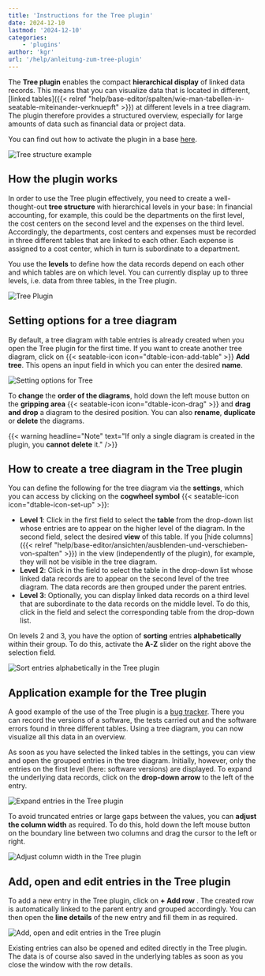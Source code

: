 ```yaml
---
title: 'Instructions for the Tree plugin'
date: 2024-12-10
lastmod: '2024-12-10'
categories:
    - 'plugins'
author: 'kgr'
url: '/help/anleitung-zum-tree-plugin'
---
```


The **Tree plugin** enables the compact **hierarchical display** of linked data records. This means that you can visualize data that is located in different, [linked tables]({{< relref "help/base-editor/spalten/wie-man-tabellen-in-seatable-miteinander-verknuepft" >}}) at different levels in a tree diagram. The plugin therefore provides a structured overview, especially for large amounts of data such as financial data or project data.

You can find out how to activate the plugin in a base [here](https://seatable.io/en/docs/plugins/aktivieren-eines-plugins-in-einer-base/).

![Tree structure example](images/Tree-plugin-for-software-testing.png)

## How the plugin works

In order to use the Tree plugin effectively, you need to create a well-thought-out **tree structure** with hierarchical levels in your base: In financial accounting, for example, this could be the departments on the first level, the cost centers on the second level and the expenses on the third level. Accordingly, the departments, cost centers and expenses must be recorded in three different tables that are linked to each other. Each expense is assigned to a cost center, which in turn is subordinate to a department.

You use the **levels** to define how the data records depend on each other and which tables are on which level. You can currently display up to three levels, i.e. data from three tables, in the Tree plugin.

![Tree Plugin](images/TreePlugin.png)

## Setting options for a tree diagram

By default, a tree diagram with table entries is already created when you open the Tree plugin for the first time. If you want to create another tree diagram, click on {{< seatable-icon icon="dtable-icon-add-table" >}} **Add tree**. This opens an input field in which you can enter the desired **name**.

![Setting options for Tree](images/Setting-options-of-Tree.png)

To **change** the **order of the diagrams**, hold down the left mouse button on the **gripping area** {{< seatable-icon icon="dtable-icon-drag" >}} and **drag and drop** a diagram to the desired position. You can also **rename**, **duplicate** or **delete** the diagrams.

{{< warning  headline="Note"  text="If only a single diagram is created in the plugin, you **cannot delete** it." />}}

## How to create a tree diagram in the Tree plugin

You can define the following for the tree diagram via the **settings**, which you can access by clicking on the **cogwheel symbol** {{< seatable-icon icon="dtable-icon-set-up" >}}:

- **Level 1**: Click in the first field to select the **table** from the drop-down list whose entries are to appear on the higher level of the diagram. In the second field, select the desired **view** of this table. If you [hide columns]({{< relref "help/base-editor/ansichten/ausblenden-und-verschieben-von-spalten" >}}) in the view (independently of the plugin), for example, they will not be visible in the tree diagram.
- **Level 2**: Click in the field to select the table in the drop-down list whose linked data records are to appear on the second level of the tree diagram. The data records are then grouped under the parent entries.
- **Level 3**: Optionally, you can display linked data records on a third level that are subordinate to the data records on the middle level. To do this, click in the field and select the corresponding table from the drop-down list.

On levels 2 and 3, you have the option of **sorting** entries **alphabetically** within their group. To do this, activate the **A-Z** slider on the right above the selection field.

![Sort entries alphabetically in the Tree plugin](images/Eintraege-im-Tree-Plugin-alphabetisch-sortieren.gif)

## Application example for the Tree plugin

A good example of the use of the Tree plugin is a [bug tracker](https://seatable.io/en/vorlage/hlbtvqrtscqmhx3adh5asg/). There you can record the versions of a software, the tests carried out and the software errors found in three different tables. Using a tree diagram, you can now visualize all this data in an overview.

As soon as you have selected the linked tables in the settings, you can view and open the grouped entries in the tree diagram. Initially, however, only the entries on the first level (here: software versions) are displayed. To expand the underlying data records, click on the **drop-down arrow** to the left of the entry.

![Expand entries in the Tree plugin](images/Eintraege-im-Tree-Plugin-ausklappen.gif)

To avoid truncated entries or large gaps between the values, you can **adjust the column width** as required. To do this, hold down the left mouse button on the boundary line between two columns and drag the cursor to the left or right.

![Adjust column width in the Tree plugin](images/Spaltenbreite-anpassen-im-Tree-Plugin.gif)

## Add, open and edit entries in the Tree plugin

To add a new entry in the Tree plugin, click on **\+ Add row** . The created row is automatically linked to the parent entry and grouped accordingly. You can then open the **line details** of the new entry and fill them in as required.

![Add, open and edit entries in the Tree plugin](images/Eintraege-im-Tree-Plugin-hinzufuegen-oeffnen-und-bearbeiten.gif)

Existing entries can also be opened and edited directly in the Tree plugin. The data is of course also saved in the underlying tables as soon as you close the window with the row details.

